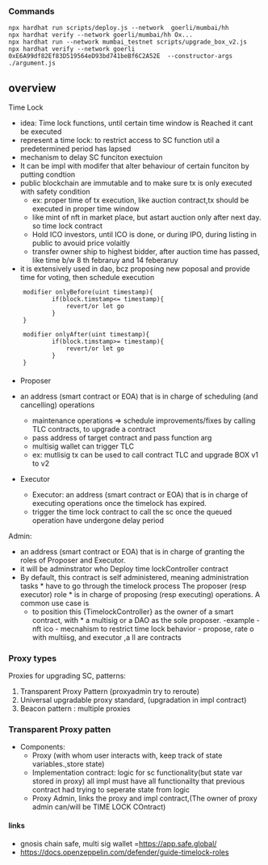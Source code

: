 

### Commands
```shell
npx hardhat run scripts/deploy.js --network  goerli/mumbai/hh
npx hardhat verify --network goerli/mumbai/hh Ox...
npx hardhat run --network mumbai_testnet scripts/upgrade_box_v2.js 
npx hardhat verify --network goerli  0xE6A99df82Ef83D519564eD93bd741beBf6C2A52E  --constructor-args ./argument.js 
```

## overview

Time Lock
- idea: Time lock functions, until certain time window is Reached it cant be executed
- represent a time lock: to restrict access to SC function util a predetermined period has lapsed
- mechanism to delay SC funciton exectuion
- It can be impl with modifer that alter behaviour of certain funciton by putting condtion
- public blockchain are immutable and  to  make sure tx is only executed with safety condition
   - ex: proper time of tx execution, like auction contract,tx should be executed in proper time window
   - like mint of nft in market place, but astart auction only after next day. so time lock contract
   - Hold ICO investors, until ICO is done, or during IPO, during listing in public to avouid price volaitly 
   - transfer owner ship to highest bidder, after auction time has passed,   like time b/w 8 th febraruy and 14 feberaruy
- it is extensively used in dao, bcz proposing new poposal and provide  time for voting, then schedule execution
   
```solidity
    modifier onlyBefore(uint timestamp){
            if(block.timstamp<= timestamp){
                revert/or let go    
            }
    }

    modifier onlyAfter(uint timestamp){
            if(block.timstamp>= timestamp){
                revert/or let go    
            }
    }
 ```




####
- Proposer
- an address (smart contract or EOA) that is in charge of scheduling (and cancelling) operations
  - maintenance operations => schedule improvements/fixes by calling TLC contracts, to upgrade a contract
  - pass address of target contract and pass function arg
  - multisig wallet can trigger TLC
  - ex: mutlisig tx can be used to call contract TLC and upgrade BOX v1 to v2


- Executor 
   - Executor: an address (smart contract or EOA) that is in charge of executing operations once the timelock has expired. 
   - trigger the time lock contract to call the sc once the queued operation have undergone delay period

Admin: 

   - an address (smart contract or EOA) that is in charge of granting the roles of Proposer and Executor. 
   - it will be adminstrator who Deploy time lockController contract
   -  By default, this contract is self administered, meaning administration tasks  * have to go through the timelock process
      The proposer (resp executor) role * is in charge of proposing (resp executing) operations. A common use case is 
      * to position this {TimelockController} as the owner of a smart contract, with * a multisig or a DAO as the sole proposer.
   -example
    - nft ico 
    - mecnahism to restrict time lock  behavior
    - propose, rate o with multiisg, and executor ,a ll are contracts


### Proxy types
Proxies for upgrading SC, patterns:
1) Transparent Proxy Pattern (proxyadmin try to reroute) 
2) Universal upgradable proxy standard, (upgradation in impl contract)
3) Beacon pattern : multiple proxies


### Transparent Proxy patten
- Components: 
   - Proxy (with whom user interacts with, keep track of state variables.,store state) 
   - Implementation contract: logic for sc functionality(but state var stored in proxy) all impl must have all functionailty that previous contract had
   trying to seperate state from logic
   - Proxy Admin, links the proxy and impl contract,(The owner of proxy admin can/will be TIME LOCK COntract)



#### links
 - gnosis chain safe, multi sig wallet =https://app.safe.global/
 - https://docs.openzeppelin.com/defender/guide-timelock-roles
